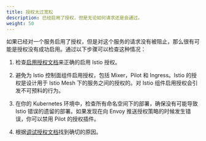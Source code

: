 ```yaml
---
title: 授权太过宽松
description: 已经启用了授权，但是无论如何请求还是会通过。 
weight: 50
---
```


如果已经对一个服务启用了授权，但是对这个服务的请求没有被阻止，那么很有可能是授权没有成功启用。通过以下步骤可以检查这种情况：

1. 检查[启用授权文档](/zh/docs/concepts/security/)来正确的启用 Istio 授权。

1. 避免为 Istio 控制面组件启用授权，包括 Mixer，Pilot 和 Ingress。Istio 的授权是设计用于 Istio Mesh 下的服务之间的授权的。对 Istio 组件启用授权会引发不可预料的行为。

1. 在你的 Kubernetes 环境中，检查所有命名空间下的部署，确保没有可能导致 Istio 错误的遗留的部署。如果发现在向 Envoy 推送授权策略的时候发生错误，你可以禁用 Pilot 的授权插件。

1. 根据[调试授权文档](/help/ops/security/debugging-authorization/)找到确切的原因。
